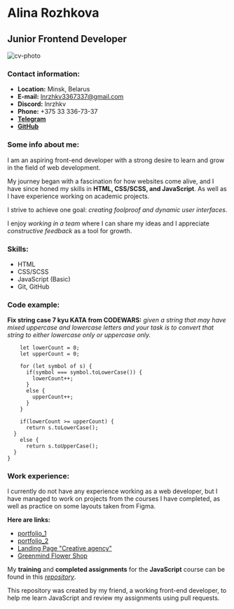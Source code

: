 # Alina Rozhkova

## Junior Frontend Developer

![cv-photo](/rsschool-cv/images/photo_2024-10-30_12-03-33.jpg)

### __Contact information:__

- __Location:__ Minsk, Belarus
- __E-mail:__ <lnrzhkv3367337@gmail.com>
- __Discord:__ lnrzhkv
- __Phone:__ +375 33 336-73-37
- [__Telegram__](https://t.me/ln_rzhkv)
- [__GitHub__](https://github.com/lnrzhkv)

### __Some info about me:__

I am an aspiring front-end developer with a strong desire to learn and grow in the field of web development.

My journey began with a fascination for how websites come alive, and I have since honed my skills in __HTML, CSS/SCSS, and JavaScript__. As well as I have experience working on academic projects.

I strive to achieve one goal: *creating foolproof and dynamic user interfaces*.

I enjoy *working in a team* where I can share my ideas and I appreciate *constructive feedback* as a tool for growth.

### __Skills:__

- HTML
- CSS/SCSS
- JavaScript (Basic)
- Git, GitHub

### __Code example:__

__Fix string case 7 kyu KATA from CODEWARS:__ *given a string that may have mixed uppercase and lowercase letters and your task is to convert that string to either lowercase only or uppercase only.*

```function solve(s) {
    let lowerCount = 0;
    let upperCount = 0;
  
    for (let symbol of s) {
      if(symbol === symbol.toLowerCase()) {
        lowerCount++;
      } 
      else {
        upperCount++;
      }
    }
  
    if(lowerCount >= upperCount) {
      return s.toLowerCase();
  }
    else {
      return s.toUpperCase(); 
  }
}
```

### __Work experience:__

I currently do not have any experience working as a web developer, but I have managed to work on projects from the courses I have completed, as well as practice on some layouts taken from Figma.

__Here are links:__

- [portfolio_1](https://github.com/lnrzhkv/portfolio-1)
- [portfolio_2](https://github.com/lnrzhkv/portfolio-2)
- [Landing Page "Creative agency"](https://github.com/lnrzhkv/landing-creative-agency)
- [Greenmind Flower Shop](https://github.com/lnrzhkv/greenmind)

My __training__ and __completed assignments__ for the __JavaScript__ course can be found in this [*repository*](https://github.com/PavelMelnik94/base-01).

This repository was created by my friend, a working front-end developer, to help me learn JavaScript and review my assignments using pull requests.
